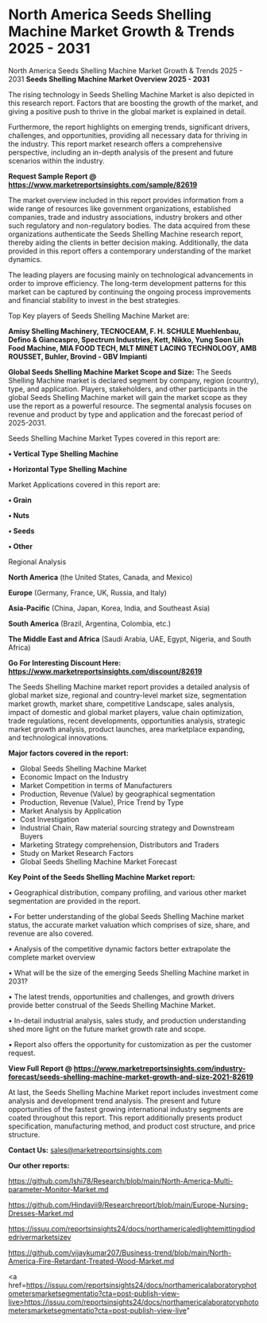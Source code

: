 # North America Seeds Shelling Machine Market Growth & Trends 2025 - 2031
North America Seeds Shelling Machine Market Growth & Trends 2025 - 2031
<Strong> Seeds Shelling Machine Market Overview 2025 - 2031</strong>

The rising technology in Seeds Shelling Machine Market is also depicted in this research report. Factors that are boosting the growth of the market, and giving a positive push to thrive in the global market is explained in detail.

Furthermore, the report highlights on emerging trends, significant drivers, challenges, and opportunities, providing all necessary data for thriving in the industry. This report market research offers a comprehensive perspective, including an in-depth analysis of the present and future scenarios within the industry.

<strong>Request Sample Report @ <a href=https://www.marketreportsinsights.com/sample/82619>https://www.marketreportsinsights.com/sample/82619</a></strong>

The market overview included in this report provides information from a wide range of resources like government organizations, established companies, trade and industry associations, industry brokers and other such regulatory and non-regulatory bodies. The data acquired from these organizations authenticate the Seeds Shelling Machine research report, thereby aiding the clients in better decision making. Additionally, the data provided in this report offers a contemporary understanding of the market dynamics.

The leading players are focusing mainly on technological advancements in order to improve efficiency. The long-term development patterns for this market can be captured by continuing the ongoing process improvements and financial stability to invest in the best strategies.

Top Key players of Seeds Shelling Machine Market are:

<strong>Amisy Shelling Machinery, TECNOCEAM, F. H. SCHULE Muehlenbau, Defino & Giancaspro, Spectrum Industries, Kett, Nikko, Yung Soon Lih Food Machine, MIA FOOD TECH, MLT MINET LACING TECHNOLOGY, AMB ROUSSET, Buhler, Brovind - GBV Impianti</strong>

<strong><b>Global Seeds Shelling Machine Market Scope and Size:</b></strong>
The Seeds Shelling Machine market is declared segment by company, region (country), type, and application. Players, stakeholders, and other participants in the global Seeds Shelling Machine market will gain the market scope as they use the report as a powerful resource. The segmental analysis focuses on revenue and product by type and application and the forecast period of 2025-2031.

Seeds Shelling Machine Market Types covered in this report are:

<strong>• Vertical Type Shelling Machine

• Horizontal Type Shelling Machine</strong>

Market Applications covered in this report are:

<strong>• Grain

• Nuts

• Seeds

• Other</strong> 

Regional Analysis

<strong>North America</strong> (the United States, Canada, and Mexico)

<strong>Europe</strong> (Germany, France, UK, Russia, and Italy)

<strong>Asia-Pacific</strong> (China, Japan, Korea, India, and Southeast Asia)

<strong>South America</strong> (Brazil, Argentina, Colombia, etc.)

<strong>The Middle East and Africa</strong> (Saudi Arabia, UAE, Egypt, Nigeria, and South Africa)

<strong>Go For Interesting Discount Here: <a href=https://www.marketreportsinsights.com/discount/82619>https://www.marketreportsinsights.com/discount/82619</a></strong>

The Seeds Shelling Machine market report provides a detailed analysis of global market size, regional and country-level market size, segmentation market growth, market share, competitive Landscape, sales analysis, impact of domestic and global market players, value chain optimization, trade regulations, recent developments, opportunities analysis, strategic market growth analysis, product launches, area marketplace expanding, and technological innovations.

<strong><b>Major factors covered in the report:</b></strong>
<ul>
  <li>Global Seeds Shelling Machine Market </li>
  <li>Economic Impact on the Industry</li>
  <li>Market Competition in terms of Manufacturers</li>
  <li>Production, Revenue (Value) by geographical segmentation</li>
  <li>Production, Revenue (Value), Price Trend by Type</li>
  <li>Market Analysis by Application</li>
  <li>Cost Investigation</li>
  <li>Industrial Chain, Raw material sourcing strategy and Downstream Buyers</li>
  <li>Marketing Strategy comprehension, Distributors and Traders</li>
  <li>Study on Market Research Factors</li>
  <li>Global Seeds Shelling Machine Market Forecast</li>
</ul>

<strong><b>Key Point of the Seeds Shelling Machine Market report:</b></strong>

• Geographical distribution, company profiling, and various other market segmentation are provided in the report.

• For better understanding of the global Seeds Shelling Machine market status, the accurate market valuation which comprises of size, share, and revenue are also covered.

• Analysis of the competitive dynamic factors better extrapolate the complete market overview

• What will be the size of the emerging Seeds Shelling Machine market in 2031?

• The latest trends, opportunities and challenges, and growth drivers provide better construal of the Seeds Shelling Machine Market.

• In-detail industrial analysis, sales study, and production understanding shed more light on the future market growth rate and scope.

• Report also offers the opportunity for customization as per the customer request.

<strong><b>View Full Report @ <a href=https://www.marketreportsinsights.com/industry-forecast/seeds-shelling-machine-market-growth-and-size-2021-82619>https://www.marketreportsinsights.com/industry-forecast/seeds-shelling-machine-market-growth-and-size-2021-82619</a></b></strong>


At last, the Seeds Shelling Machine Market report includes investment come analysis and development trend analysis. The present and future opportunities of the fastest growing international industry segments are coated throughout this report. This report additionally presents product specification, manufacturing method, and product cost structure, and price structure.

<strong>Contact Us:</strong>
sales@marketreportsinsights.com

<strong>Our other reports:</strong>

<a href=https://github.com/Ishi78/Research/blob/main/North-America-Multi-parameter-Monitor-Market.md>https://github.com/Ishi78/Research/blob/main/North-America-Multi-parameter-Monitor-Market.md</a>

<a href=https://github.com/Hindavii9/Researchreport/blob/main/Europe-Nursing-Dresses-Market.md>https://github.com/Hindavii9/Researchreport/blob/main/Europe-Nursing-Dresses-Market.md</a>

<a href=https://issuu.com/reportsinsights24/docs/northamericaledlightemittingdiodedrivermarketsizev>https://issuu.com/reportsinsights24/docs/northamericaledlightemittingdiodedrivermarketsizev</a>

<a href=https://github.com/vijaykumar207/Business-trend/blob/main/North-America-Fire-Retardant-Treated-Wood-Market.md>https://github.com/vijaykumar207/Business-trend/blob/main/North-America-Fire-Retardant-Treated-Wood-Market.md</a>

<a href=https://issuu.com/reportsinsights24/docs/northamericalaboratoryphotometersmarketsegmentatio?cta=post-publish-view-live>https://issuu.com/reportsinsights24/docs/northamericalaboratoryphotometersmarketsegmentatio?cta=post-publish-view-live</a>"
